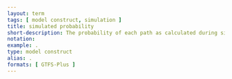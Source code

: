 ```yaml
---
layout: term
tags: [ model construct, simulation ]
title: simulated probability
short-description: The probability of each path as calculated during simulation.  Like the simulated cost, it differs from the pathfinding probability in that it includes the effect of simulation (loaded vehicles and updated vehicle travel times, crowding costs or costs associated from being bumped from the vehicle, which may make the path infeasible, giving it 0% probability).
notation:
example: .
type: model construct
alias: .
formats: [ GTFS-Plus ]
---
```

